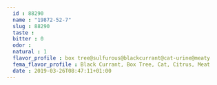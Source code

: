 ```yaml
---
  id : 88290
  name : "19872-52-7"
  slug : 88290
  taste : 
  bitter : 0
  odor : 
  natural : 1
  flavor_profile : box tree@sulfurous@blackcurrant@cat-urine@meaty
  fema_flavor_profile : Black Currant, Box Tree, Cat, Citrus, Meat
  date : 2019-03-26T08:47:11+01:00
---
```



